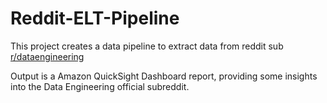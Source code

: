 # Reddit-ELT-Pipeline
This project creates a data pipeline to extract data from reddit sub [r/dataengineering](https://www.google.com/url?sa=t&rct=j&q=&esrc=s&source=web&cd=&cad=rja&uact=8&ved=2ahUKEwiV5qu41aH8AhV2VaQEHa2NASAQFnoECBoQAQ&url=https%3A%2F%2Fwww.reddit.com%2Fr%2Fdataengineering%2F&usg=AOvVaw2VxlQ4Vi0wLbFf5nK0Nnw8)

Output is a Amazon QuickSight Dashboard report, providing some insights into the Data Engineering official subreddit.
